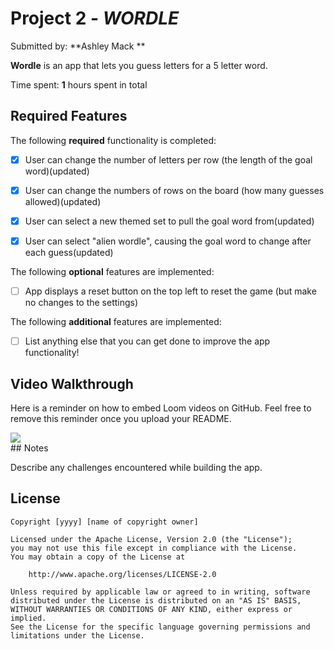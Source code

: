 # Project 2 - *WORDLE*

Submitted by: **Ashley Mack **

**Wordle** is an app that lets you guess letters for a 5 letter word.

Time spent: **1** hours spent in total

## Required Features

The following **required** functionality is completed:

- [x] User can change the number of letters per row (the length of the goal word)(updated)
- [x] User can change the numbers of rows on the board (how many guesses allowed)(updated)
- [x] User can select a new themed set to pull the goal word from(updated)
- [x] User can select "alien wordle", causing the goal word to change after each guess(updated)


The following **optional** features are implemented:

- [ ] App displays a reset button on the top left to reset the game (but make no changes to the settings)

The following **additional** features are implemented:

- [ ] List anything else that you can get done to improve the app functionality!

## Video Walkthrough

Here is a reminder on how to embed Loom videos on GitHub. Feel free to remove this reminder once you upload your README. 


<div>
    <a href="https://www.loom.com/share/b0fd11ae4cdb4ea9adeb3b971ac1c073">
    </a>
    <a href="https://www.loom.com/share/b0fd11ae4cdb4ea9adeb3b971ac1c073">
      <img style="max-width:300px;" src="https://cdn.loom.com/sessions/thumbnails/b0fd11ae4cdb4ea9adeb3b971ac1c073-with-play.gif">
    </a>
  </div>
## Notes

Describe any challenges encountered while building the app.

## License

    Copyright [yyyy] [name of copyright owner]

    Licensed under the Apache License, Version 2.0 (the "License");
    you may not use this file except in compliance with the License.
    You may obtain a copy of the License at

        http://www.apache.org/licenses/LICENSE-2.0

    Unless required by applicable law or agreed to in writing, software
    distributed under the License is distributed on an "AS IS" BASIS,
    WITHOUT WARRANTIES OR CONDITIONS OF ANY KIND, either express or implied.
    See the License for the specific language governing permissions and
    limitations under the License.
